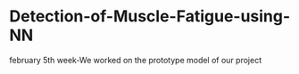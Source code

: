 # Detection-of-Muscle-Fatigue-using-NN
february 5th week-We worked on the prototype model of our project 
